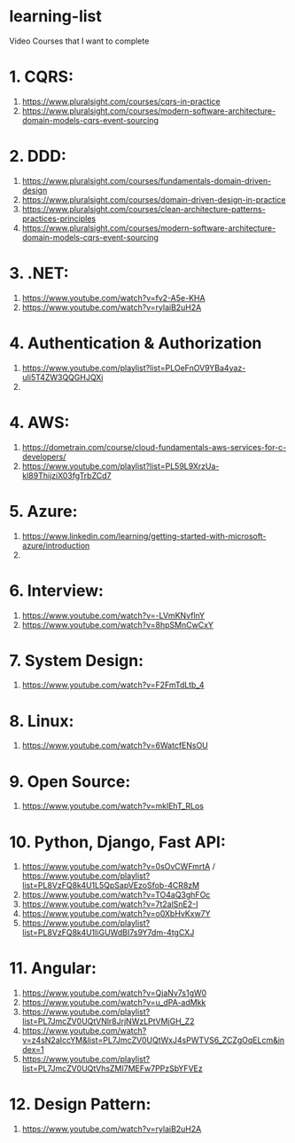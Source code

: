 # learning-list
Video Courses that I want to complete

# 1. CQRS:
   1. https://www.pluralsight.com/courses/cqrs-in-practice
   2. https://www.pluralsight.com/courses/modern-software-architecture-domain-models-cqrs-event-sourcing 
# 2. DDD:
   1. https://www.pluralsight.com/courses/fundamentals-domain-driven-design
   2. https://www.pluralsight.com/courses/domain-driven-design-in-practice
   3. https://www.pluralsight.com/courses/clean-architecture-patterns-practices-principles
   4. https://www.pluralsight.com/courses/modern-software-architecture-domain-models-cqrs-event-sourcing
# 3. .NET:
   1. https://www.youtube.com/watch?v=fv2-A5e-KHA
   2. https://www.youtube.com/watch?v=rylaiB2uH2A

# 4. Authentication & Authorization
   1. https://www.youtube.com/playlist?list=PLOeFnOV9YBa4yaz-uIi5T4ZW3QQGHJQXi
   2. 
# 4. AWS:
   1. https://dometrain.com/course/cloud-fundamentals-aws-services-for-c-developers/
   2. https://www.youtube.com/playlist?list=PL59L9XrzUa-kl89ThijziX03fgTrbZCd7
# 5. Azure:
   1. https://www.linkedin.com/learning/getting-started-with-microsoft-azure/introduction
   2. 
# 6. Interview:
   1. https://www.youtube.com/watch?v=-LVmKNvflnY
   2. https://www.youtube.com/watch?v=8hpSMnCwCxY
# 7. System Design:
   1. https://www.youtube.com/watch?v=F2FmTdLtb_4
# 8. Linux:
   1. https://www.youtube.com/watch?v=6WatcfENsOU
# 9. Open Source:
   1. https://www.youtube.com/watch?v=mklEhT_RLos
# 10. Python, Django, Fast API:
   1. https://www.youtube.com/watch?v=0sOvCWFmrtA / https://www.youtube.com/playlist?list=PL8VzFQ8k4U1L5QpSapVEzoSfob-4CR8zM
   2. https://www.youtube.com/watch?v=TO4aQ3ghFOc
   3. https://www.youtube.com/watch?v=7t2alSnE2-I
   4. https://www.youtube.com/watch?v=o0XbHvKxw7Y
   5. https://www.youtube.com/playlist?list=PL8VzFQ8k4U1IiGUWdBI7s9Y7dm-4tgCXJ
# 11. Angular:
   1. https://www.youtube.com/watch?v=QjaNv7s1gW0
   2. https://www.youtube.com/watch?v=u_dPA-adMkk
   3. https://www.youtube.com/playlist?list=PL7JmcZV0UQtVNlr8JrjNWzLPtVMjGH_Z2
   4. https://www.youtube.com/watch?v=z4sN2aIccYM&list=PL7JmcZV0UQtWxJ4sPWTVS6_ZCZgOqELcm&index=1
   5. https://www.youtube.com/playlist?list=PL7JmcZV0UQtVhsZMI7MEFw7PPzSbYFVEz
# 12. Design Pattern:
   1. https://www.youtube.com/watch?v=rylaiB2uH2A
